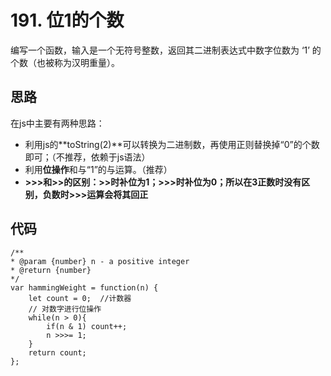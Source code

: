 # 191. 位1的个数
编写一个函数，输入是一个无符号整数，返回其二进制表达式中数字位数为 ‘1’ 的个数（也被称为汉明重量）。
## 思路
在js中主要有两种思路：
- 利用js的**toString\(2\)**可以转换为二进制数，再使用正则替换掉“0”的个数即可；（不推荐，依赖于js语法）
- 利用**位操作**和与“1”的与运算。（推荐）
- **>>>和>>的区别：>>时补位为1；>>>时补位为0；所以在3正数时没有区别，负数时>>>运算会将其回正**
## 代码

    /**
    * @param {number} n - a positive integer
    * @return {number}
    */
    var hammingWeight = function(n) {
        let count = 0;  //计数器
        // 对数字进行位操作
        while(n > 0){
            if(n & 1) count++;
            n >>>= 1;
        }
        return count;
    };
